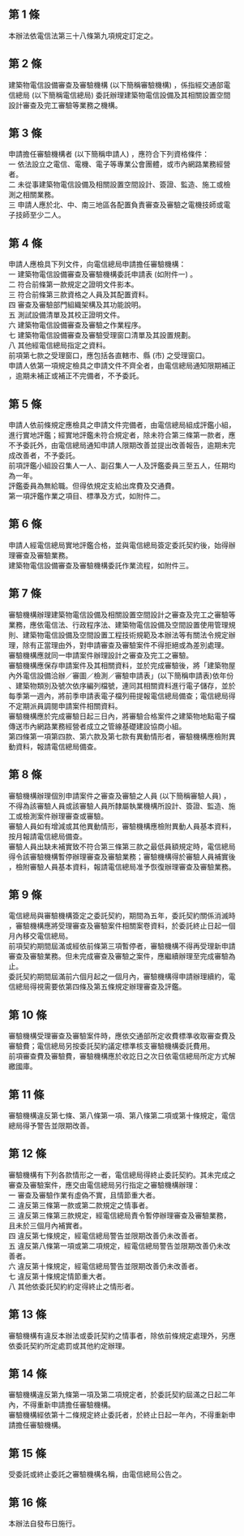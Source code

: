 第 1 條
-------
本辦法依電信法第三十八條第九項規定訂定之。

第 2 條
-------
建築物電信設備審查及審驗機構 (以下簡稱審驗機構) ，係指經交通部電  
信總局 (以下簡稱電信總局) 委託辦理建築物電信設備及其相關設置空間  
設計審查及完工審驗等業務之機構。

第 3 條
-------
申請擔任審驗機構者 (以下簡稱申請人) ，應符合下列資格條件：  
一  依法設立之電信、電機、電子等專業公會團體，或市內網路業務經營  
    者。  
二  未從事建築物電信設備及相關設置空間設計、簽證、監造、施工或檢  
    測之相關業務。  
三  申請人應於北、中、南三地區各配置負責審查及審驗之電機技師或電  
    子技師至少二人。

第 4 條
-------
申請人應檢具下列文件，向電信總局申請擔任審驗機構：  
一  建築物電信設備審查及審驗機構委託申請表 (如附件一) 。  
二  符合前條第一款規定之證明文件影本。  
三  符合前條第三款資格之人員及其配置資料。  
四  審查及審驗部門組織架構及其功能說明。  
五  測試設備清單及其校正證明文件。  
六  建築物電信設備審查及審驗之作業程序。  
七  建築物電信設備審查及審驗受理窗口清單及其設置規劃。  
八  其他經電信總局指定之資料。  
前項第七款之受理窗口，應包括各直轄市、縣 (市) 之受理窗口。  
申請人依第一項規定檢具之申請文件不齊全者，由電信總局通知限期補正  
，逾期未補正或補正不完備者，不予委託。

第 5 條
-------
申請人依前條規定應檢具之申請文件完備者，由電信總局組成評鑑小組，  
進行實地評鑑；經實地評鑑未符合規定者，除未符合第三條第一款者，應  
不予委託外，由電信總局通知申請人限期改善並提出改善報告，逾期未完  
成改善者，不予委託。  
前項評鑑小組設召集人一人、副召集人一人及評鑑委員三至五人，任期均  
為一年。  
評鑑委員為無給職。但得依規定支給出席費及交通費。  
第一項評鑑作業之項目、標準及方式，如附件二。

第 6 條
-------
申請人經電信總局實地評鑑合格，並與電信總局簽定委託契約後，始得辦  
理審查及審驗業務。  
建築物電信設備審查及審驗機構委託作業流程，如附件三。

第 7 條
-------
審驗機構辦理建築物電信設備及相關設置空間設計之審查及完工之審驗等  
業務，應依電信法、行政程序法、建築物電信設備及空間設置使用管理規  
則、建築物電信設備及空間設置工程技術規範及本辦法等有關法令規定辦  
理，除有正當理由外，對申請審查及審驗案件不得拒絕或為差別處理。  
審驗機構應就同一申請案件辦理設計之審查及完工之審驗。  
審驗機構應保存申請案件及其相關資料，並於完成審驗後，將「建築物屋  
內外電信設備洽辦／審圖／檢測／審驗申請表」(以下簡稱申請表)依年份  
、建築物類別及號次依序編列檔號，連同其相關資料進行電子儲存，並於  
每季第一週內，將前季申請表電子檔列冊提報電信總局備查；電信總局得  
不定期派員調閱申請案件相關資料。  
審驗機構應於完成審驗日起三日內，將審驗合格案件之建築物地點電子檔  
傳送市內網路業務經營者成立之管線基礎建設協商小組。  
第四條第一項第四款、第六款及第七款有異動情形者，審驗機構應檢附異  
動資料，報請電信總局備查。

第 8 條
-------
審驗機構辦理個別申請案件之審查及審驗之人員 (以下簡稱審驗人員) ，  
不得為該審驗人員或該審驗人員所隸屬執業機構所設計、簽證、監造、施  
工或檢測案件辦理審查或審驗。  
審驗人員如有增減或其他異動情形，審驗機構應檢附異動人員基本資料，  
按月報請電信總局備查。  
審驗人員出缺未補實致不符合第三條第三款之最低員額規定時，電信總局  
得令該審驗機構暫停辦理審查及審驗業務；審驗機構得於審驗人員補實後  
，檢附審驗人員基本資料，報請電信總局准予恢復辦理審查及審驗業務。

第 9 條
-------
電信總局與審驗機構簽定之委託契約，期間為五年，委託契約關係消滅時  
，審驗機構應將受理審查及審驗案件相關案卷資料，於委託終止日起一個  
月內移交電信總局。  
前項契約期間屆滿或經依前條第三項暫停者，審驗機構不得再受理新申請  
審查及審驗業務。但未完成審查及審驗之案件，應繼續辦理至完成審驗為  
止。  
委託契約期間屆滿前六個月起之一個月內，審驗機構得申請辦理續約，電  
信總局得視需要依第四條及第五條規定辦理審查及評鑑。

第 10 條
--------
審驗機構受理審查及審驗案件時，應依交通部所定收費標準收取審查費及  
審驗費；電信總局另按委託契約議定標準核支審驗機構委託費用。  
前項審查費及審驗費，審驗機構應於收訖日之次日依電信總局所定方式解  
繳國庫。

第 11 條
--------
審驗機構違反第七條、第八條第一項、第八條第二項或第十條規定，電信  
總局得予警告並限期改善。

第 12 條
--------
審驗機構有下列各款情形之一者，電信總局得終止委託契約。其未完成之  
審查及審驗案件，應交由電信總局另行指定之審驗機構辦理：  
一  審查及審驗作業有虛偽不實，且情節重大者。  
二  違反第三條第一款或第二款規定之情事者。  
三  違反第三條第三款規定，經電信總局責令暫停辦理審查及審驗業務，  
    且未於三個月內補實者。  
四  違反第七條規定，經電信總局警告並限期改善仍未改善者。  
五  違反第八條第一項或第二項規定，經電信總局警告並限期改善仍未改  
    善者。  
六  違反第十條規定，經電信總局警告並限期改善仍未改善者。  
七  違反第十條規定情節重大者。  
八  其他依委託契約約定得終止之情形者。

第 13 條
--------
審驗機構有違反本辦法或委託契約之情事者，除依前條規定處理外，另應  
依委託契約所定處罰或其他約定辦理。

第 14 條
--------
審驗機構違反第九條第一項及第二項規定者，於委託契約屆滿之日起二年  
內，不得重新申請擔任審驗機構。  
審驗機構經依第十二條規定終止委託者，於終止日起一年內，不得重新申  
請擔任審驗機構。

第 15 條
--------
受委託或終止委託之審驗機構名稱，由電信總局公告之。

第 16 條
--------
本辦法自發布日施行。

